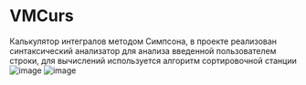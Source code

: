 # VMCurs
Калькулятор интегралов
методом Симпсона, в проекте реализован синтаксический анализатор для анализа введенной пользователем строки, для вычислений используется алгоритм сортировочной станции
![image](https://user-images.githubusercontent.com/125249163/227909655-32d65534-1191-45de-904f-3208ef6f6d0e.png)
![image](https://user-images.githubusercontent.com/125249163/227909799-f1d23ea3-2f18-4a05-9e77-687a6895d9ab.png)
